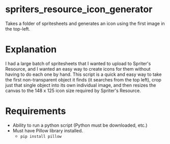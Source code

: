 # spriters_resource_icon_generator
Takes a folder of spritesheets and generates an icon using the first image in the top-left. 

# Explanation
I had a large batch of spritesheets that I wanted to upload to Spriter's Resource, and I wanted an easy way to create icons for them without having to do each one by hand. This script is a quick and easy way to take the first non-transparent object it finds (it searches from the top left), crop just that single object into its own individual image, and then resizes the canvas to the 148 x 125 icon size required by Spriter's Resource. 

# Requirements
* Ability to run a python script (Python must be downloaded, etc.)
* Must have Pillow library installed.
  * ```pip install pillow```

